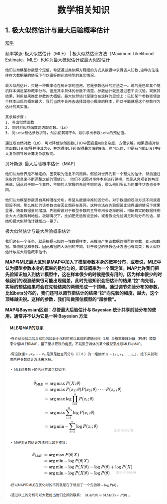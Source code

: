 # <div align = center>**数学相关知识** </div>

## **1. 极大似然估计与最大后验概率估计**
[知乎](https://zhuanlan.zhihu.com/p/184028576)

频率学派-极大似然估计（MLE） | 极大似然估计方法（Maximum Likelihood Estimate，MLE）也称为最大概似估计或最大似然估计
```
他们认为模型参数是个定值，希望通过类似解方程组的方式从数据中求得该未知数,这种方法往往在大数据量的情况下可以很好的还原模型的真实情况。

最大似然估计，只是一种概率论在统计学的应用，它是参数估计的方法之一。说的是已知某个随机样本满足某种概率分布，但是其中具体的参数不清楚，参数估计就是通过若干次试验，观察其结果，利用结果推出参数的大概值。最大似然估计是建立在这样的思想上：已知某个参数能使这个样本出现的概率最大，我们当然不会再去选择其他小概率的样本，所以干脆就把这个参数作为估计的真实值。

其求解步骤：
1. 写出似然函数
2. 同时对似然函数两边取对数。（Ln）
3. 对seta预估参数求导，然后使其等于0。最后求出参数seta的预估值。

通过取自然对数（Ln），可以降低似然函数L(θ)中因变量θ的复杂度，方便求解。如果直接对似然函数L(θ)取导并使其为0，并求得使L(θ)取得最大值的θ值，也可以的，但是有可能L(θ)中θ太复杂而导致计算复杂度很高。
```
贝叶斯派-最大后验概率估计（MAP）
```
他们认为世界是不确定的，因获取的信息不同而异。假设对世界先有一个预先的估计，然后通过获取的信息来不断调整之前的预估计。 他们不试图对事件本身进行建模，而是从旁观者的角度来说。因此对于同一个事件，不同的人掌握的先验不同的话，那么他们所认为的事件状态也会不同。

他们认为模型参数源自某种潜在分布，希望从数据中推知该分布。对于数据的观测方式不同或者假设不同，那么推知的该参数也会因此而存在差异。这种方法在先验假设比较靠谱的情况下效果显著，随着数据量的增加，先验假设对于模型参数的主导作用会逐渐削弱，相反真实的数据样例会大大占据有利地位。极端情况下，比如把先验假设去掉，或者假设先验满足均匀分布的话，那她和极大似然估计就如出一辙了。
```

极大似然估计与最大后验概率估计
```
我们这有一个任务，就是根据已知的一堆数据样本，来推测产生该数据的模型的参数，即已知数据，推测模型和参数。因此根据两大派别的不同，对于模型的参数估计方法也有两类：极大似然估计与最大后验概率估计。
```


**MAP与MLE最大区别是MAP中加入了模型参数本身的概率分布，或者说，MLE中认为模型参数本身的概率的是均匀的，即该概率为一个固定值。MAP允许我们把先验知识加入到估计模型中，这在样本很少的时候是很有用的，因为样本很少的时候我们的观测结果很可能出现偏差，此时先验知识会把估计的结果“拉”向先验，实际的预估结果将会在先验结果的两侧形成一个顶峰。通过调节先验分布的参数，比如beta分布的，我们还可以调节把估计的结果“拉”向先验的幅度，越大，这个顶峰越尖锐。这样的参数，我们叫做预估模型的“超参数”。**

**MAP与Bayesian区别：尽管最大后验估计与 Bayesian 统计共享前验分布的使用，通常并不认为它是一种 Bayesian 方法**


<div  align=center>
<img src="images/mle_map.png">
</div>


